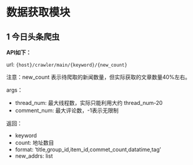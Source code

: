 # 数据获取模块

## 1 今日头条爬虫

**API如下：**

url: `{host}/crawler/main/{keyword}/{new_count}` 

注意：new_count 表示待爬取的新闻数量，但实际获取的文章数量40%左右。

args：

- thread_num: 最大线程数，实际只能利用大约 thread_num-20
- comment_num: 最大评论数，-1表示无限制

返回：

- keyword
- count: 地址数目
- format: ‘title,group_id,item_id,commet_count,datatime,tag’
- new_addrs: list
